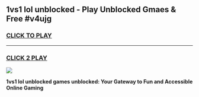 
## 1vs1 lol unblocked - Play Unblocked Gmaes & Free #v4ujg
<h3>
<a href="https://news.freeplayer.one?title=1vs1_lol_unblocked&ref=03M">CLICK TO PLAY</a></h3>
<hr>

<h3>
<a href="https://news.freeplayer.one?title=1vs1_lol_unblocked&ref=03M">CLICK 2 PLAY</a>
  
</h3>

<a href="https://news.freeplayer.one?title=1vs1_lol_unblocked&ref=03M"><img src="https://clearcache.store/games.png"></a>


**1vs1 lol unblocked games unblocked: Your Gateway to Fun and Accessible Online Gaming**
